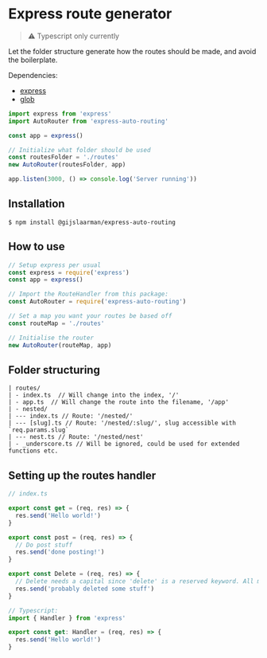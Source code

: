 # Express route generator

> ⚠️ Typescript only currently

Let the folder structure generate how the routes should be made, and avoid the boilerplate.

Dependencies:

- [express](https://www.npmjs.com/package/express)
- [glob](https://www.npmjs.com/package/glob)

```javascript
import express from 'express'
import AutoRouter from 'express-auto-routing'

const app = express()

// Initialize what folder should be used
const routesFolder = './routes'
new AutoRouter(routesFolder, app)

app.listen(3000, () => console.log('Server running'))
```

## Installation

`$ npm install @gijslaarman/express-auto-routing`

## How to use

```javascript
// Setup express per usual
const express = require('express')
const app = express()

// Import the RouteHandler from this package:
const AutoRouter = require('express-auto-routing')

// Set a map you want your routes be based off
const routeMap = './routes'

// Initialise the router
new AutoRouter(routeMap, app)
```

## Folder structuring

```
| routes/
| - index.ts  // Will change into the index, '/'
| - app.ts  // Will change the route into the filename, '/app'
| - nested/
| --- index.ts // Route: '/nested/'
| --- [slug].ts // Route: '/nested/:slug/', slug accessible with `req.params.slug`
| --- nest.ts // Route: '/nested/nest'
| - _underscore.ts // Will be ignored, could be used for extended functions etc.
```

## Setting up the routes handler

```javascript
// index.ts

export const get = (req, res) => {
  res.send('Hello world!')
}

export const post = (req, res) => {
  // Do post stuff
  res.send('done posting!')
}

export const Delete = (req, res) => {
  // Delete needs a capital since 'delete' is a reserved keyword. All methods can be written in Capitalization or FULL CAPS if you please.
  res.send('probably deleted some stuff')
}

// Typescript:
import { Handler } from 'express'

export const get: Handler = (req, res) => {
  res.send('Hello world!')
}
```
